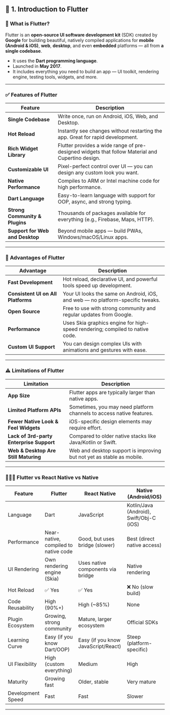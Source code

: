
## 🔷 **1. Introduction to Flutter**

### 📌 **What is Flutter?**

Flutter is an **open-source UI software development kit** (SDK) created by **Google** for building beautiful, natively compiled applications for **mobile (Android & iOS)**, **web**, **desktop**, and even **embedded** platforms — all from **a single codebase**.

* It uses the **Dart programming language**.
* Launched in **May 2017**.
* It includes everything you need to build an app — UI toolkit, rendering engine, testing tools, widgets, and more.

---

### ✅ **Features of Flutter**

| Feature                         | Description                                                                                      |
| ------------------------------- | ------------------------------------------------------------------------------------------------ |
| **Single Codebase**             | Write once, run on Android, iOS, Web, and Desktop.                                               |
| **Hot Reload**                  | Instantly see changes without restarting the app. Great for rapid development.                   |
| **Rich Widget Library**         | Flutter provides a wide range of pre-designed widgets that follow Material and Cupertino design. |
| **Customizable UI**             | Pixel-perfect control over UI — you can design any custom look you want.                         |
| **Native Performance**          | Compiles to ARM or Intel machine code for high performance.                                      |
| **Dart Language**               | Easy-to-learn language with support for OOP, async, and strong typing.                           |
| **Strong Community & Plugins**  | Thousands of packages available for everything (e.g., Firebase, Maps, HTTP).                     |
| **Support for Web and Desktop** | Beyond mobile apps — build PWAs, Windows/macOS/Linux apps.                                       |

---

### 🌟 **Advantages of Flutter**

| Advantage                          | Description                                                                    |
| ---------------------------------- | ------------------------------------------------------------------------------ |
| **Fast Development**               | Hot reload, declarative UI, and powerful tools speed up development.           |
| **Consistent UI on All Platforms** | Your UI looks the same on Android, iOS, and web — no platform-specific tweaks. |
| **Open Source**                    | Free to use with strong community and regular updates from Google.             |
| **Performance**                    | Uses Skia graphics engine for high-speed rendering; compiled to native code.   |
| **Custom UI Support**              | You can design complex UIs with animations and gestures with ease.             |

---

### ⚠️ **Limitations of Flutter**

| Limitation                               | Description                                                           |
| ---------------------------------------- | --------------------------------------------------------------------- |
| **App Size**                             | Flutter apps are typically larger than native apps.                   |
| **Limited Platform APIs**                | Sometimes, you may need platform channels to access native features.  |
| **Fewer Native Look & Feel Widgets**     | iOS-specific design elements may require effort.                      |
| **Lack of 3rd-party Enterprise Support** | Compared to older native stacks like Java/Kotlin or Swift.            |
| **Web & Desktop Are Still Maturing**     | Web and desktop support is improving but not yet as stable as mobile. |

---

### 🤖🆚📱 **Flutter vs React Native vs Native**

| Feature           | **Flutter**                          | **React Native**                    | **Native (Android/iOS)**                 |
| ----------------- | ------------------------------------ | ----------------------------------- | ---------------------------------------- |
| Language          | Dart                                 | JavaScript                          | Kotlin/Java (Android), Swift/Obj-C (iOS) |
| Performance       | Near-native, compiled to native code | Good, but uses bridge (slower)      | Best (direct native access)              |
| UI Rendering      | Own rendering engine (Skia)          | Uses native components via bridge   | Native rendering                         |
| Hot Reload        | ✅ Yes                                | ✅ Yes                               | ❌ No (slow build)                        |
| Code Reusability  | High (90%+)                          | High (\~85%)                        | None                                     |
| Plugin Ecosystem  | Growing, strong community            | Mature, larger ecosystem            | Official SDKs                            |
| Learning Curve    | Easy (if you know Dart/OOP)          | Easy (if you know JavaScript/React) | Steep (platform-specific)                |
| UI Flexibility    | High (custom everything)             | Medium                              | High                                     |
| Maturity          | Growing fast                         | Older, stable                       | Very mature                              |
| Development Speed | Fast                                 | Fast                                | Slower                                   |

---
 
